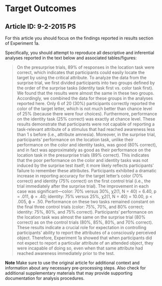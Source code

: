 # Target Outcomes
## Article ID: 9-2-2015 PS

For this article you should focus on the findings reported in results section of Experiment 1a.

Specifically, you should attempt to reproduce all descriptive and inferential analyses reported in the text below and associated tables/figures:

> On the presurprise trials, 89% of responses in the location
task were correct, which indicates that participants
could easily locate the target by using the critical attribute.
To analyze the data from the surprise trial, we first
divided participants into two groups defined by the order
of the surprise tasks (identity task first vs. color task first).
We found that the results were almost the same in these
two groups. Accordingly, we combined the data for these
groups in the analyses reported here. Only 6 of 20 (30%)
participants correctly reported the color of the target letter,
which is not much better than chance level of 25%
(because there were four choices). Furthermore, performance
on the identity task (25% correct) was exactly at
chance level. These results demonstrate that participants
were not capable of reporting a task-relevant attribute of
a stimulus that had reached awareness less than 1 s
before (i.e., attribute amnesia). Moreover, in the surprise
trial, participants’ performance on the location task,
unlike their performance on the color and identity tasks,
was good (80% correct), and in fact was approximately
as good as their performance on the location task in the
presurprise trials (89% correct). This indicates that the
poor performance on the color and identity tasks was not
induced by the surprise test itself; it more likely reflects
participants’ failure to remember these attributes.
Participants exhibited a dramatic increase in reporting
accuracy for the target letter’s color (70% correct) and
identity (75% correct) on the first control trial (i.e., the
trial immediately after the surprise trial). The improvement
in each case was significant—color: 70% versus
30%, χ2(1, N = 40) = 6.40, p = .011, ϕ = .40; identity: 75%
versus 25%, χ2(1, N = 40) = 10.00, p < .005, ϕ = .50.
Performance on these two tasks remained constant on
the final three control trials (color: 75%, 70%, and 80%
correct; identity: 75%, 80%, and 75% correct). Participants’
performance on the location task was almost the same
on the surprise trial (80% correct) as on the control trials
(80%, 85%, 80%, and 70% correct). These results indicate
a crucial role for expectation in controlling participants’
ability to report the attributes of a consciously perceived object. Therefore, Experiment 1a showed that when participants
did not expect to report a particular attribute of
an attended object, they were incapable of doing so,
even when that same attribute had reached awareness
immediately prior to the test.

**Note**
Make sure to use the original article for additional context and information about any necessary pre-processing steps. Also check for additional supplementary materials that may provide supporting documentation for analysis procedures.
